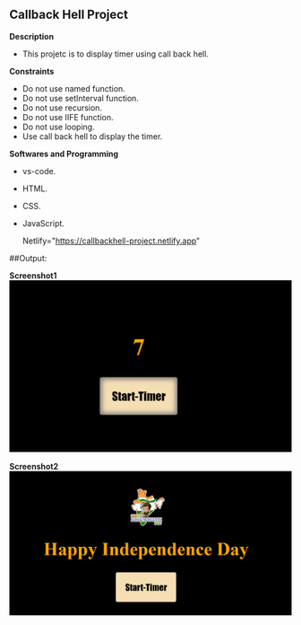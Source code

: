 ## Callback Hell Project

**Description**
- This projetc is to display timer using call back hell.

**Constraints**
- Do not use named function.    
- Do not use setInterval function.
- Do not use recursion.
- Do not use IIFE function.
- Do not use looping.
- Use call back hell to display the timer.

**Softwares and Programming**
- vs-code.
- HTML.
- CSS.
- JavaScript.

  Netlify="https://callbackhell-project.netlify.app"

##Output:

**Screenshot1**
![alt text](image.png)

**Screenshot2**
![alt text](image-1.png)

